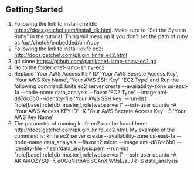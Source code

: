 
Getting Started
-------------------------
1. Following the link to install chefdk: https://docs.getchef.com/install_dk.html. Make sure to "Set the System Ruby" in the tutorial. Thing will mess up if you don't set the path of ruby as /opt/chefdk/embedded/bin/ruby
2. Following the link to install knife ec2: http://docs.getchef.com/plugin_knife_ec2.html
3. git clone https://github.com/qianji/chef-lamp-shiny-ec2.git
4. Go to the folder chef-lamp-shiny-ec2
5. Replace 'Your AWS Access KEY ID','Your AWS Secrete Access Key', 'Your AWS Key Name', 'Your AWS SSH Key', 'EC2 Type' and Run the following command:  knife ec2 server create   --availability-zone us-east-1a   --node-name data_analysis  --flavor 'EC2 Type'   --image ami-d87dc6b0   --identity-file 'Your AWS SSH key'   --run-list "role[base],role[db_master],role[webserver]"   --ssh-user ubuntu -A 'Your AWS Access KEY ID'  -K 'Your AWS Secrete Access Key' -S 'Your AWS Key Name'                          
6. The parameter of running knife ec2 can be found here: http://docs.getchef.com/plugin_knife_ec2.html. My example of the command is: knife ec2 server create   --availability-zone us-east-1a   --node-name data_analysis   --flavor t2.micro   --image ami-d87dc6b0   --identity-file ~/.ssh/data_analysis.pem   --run-list "role[base],role[db_master],role[webserver]"   --ssh-user ubuntu -A AKIAI4OZYSQ -K eOGuNzthA5ISCAnXjW9sE/suJR -S data_analysis
